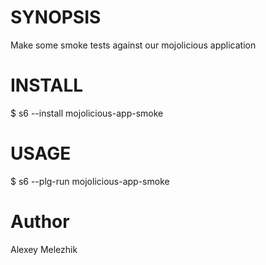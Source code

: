 # SYNOPSIS

Make some smoke tests against our mojolicious application

# INSTALL

$ s6 --install mojolicious-app-smoke

# USAGE

$ s6 --plg-run mojolicious-app-smoke

# Author

Alexey Melezhik

